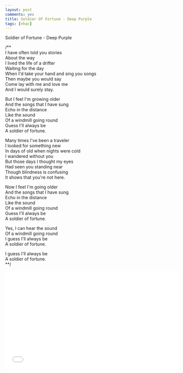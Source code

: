 ```yaml
---
layout: post
comments: yes
title: Soldier Of Fortune - Deep Purple
tags: [nhạc]
---
```


Soldier of Fortune - Deep Purple

/**  
I have often told you stories  
About the way  
I lived the life of a drifter  
Waiting for the day  
When I'd take your hand and sing you songs  
Then maybe you would say  
Come lay with me and love me  
And I would surely stay.  

But I feel I'm growing older  
And the songs that I have sung  
Echo in the distance  
Like the sound  
Of a windmill going round  
Guess I'll always be  
A soldier of fortune.  

Many times I've been a traveler  
I looked for something new  
In days of old when nights were cold  
I wandered without you  
But those days I thought my eyes  
Had seen you standing near  
Though blindness is confusing  
It shows that you're not here.  

Now I feel I'm going older  
And the songs that I have sung  
Echo in the distance  
Like the sound  
Of a windmill going round  
Guess I'll always be  
A soldier of fortune.  

Yes, I can hear the sound  
Of a windmill going round  
I guess I'll always be  
A soldier of fortune.  

I guess I'll always be  
A soldier of fortune.  
**/  

<iframe width="560" height="315" src="//www.youtube.com/embed/RKrNdxiBW3Y" frameborder="0" allowfullscreen></iframe>